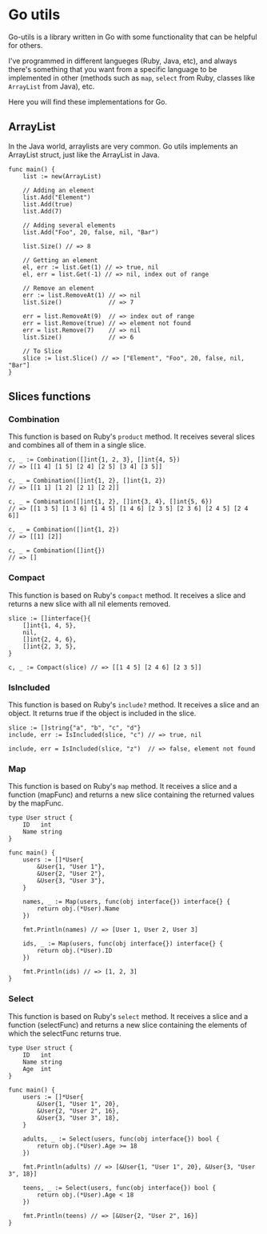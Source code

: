 # Go utils
Go-utils is a library written in Go with some functionality that can be helpful for others.

I've programmed in different langueges (Ruby, Java, etc), and always there's something that you want from a specific language to be implemented in other (methods such as `map`, `select` from Ruby, classes like `ArrayList` from Java), etc.

Here you will find these implementations for Go.

## ArrayList
In the Java world, arraylists are very common. Go utils implements an ArrayList struct, just like the ArrayList in Java.

    func main() {
        list := new(ArrayList)

        // Adding an element
        list.Add("Element")
        list.Add(true)
        list.Add(7)

        // Adding several elements
        list.Add("Foo", 20, false, nil, "Bar")

        list.Size() // => 8

        // Getting an element
        el, err := list.Get(1) // => true, nil
        el, err = list.Get(-1) // => nil, index out of range

        // Remove an element
        err := list.RemoveAt(1) // => nil
        list.Size()             // => 7

        err = list.RemoveAt(9)  // => index out of range
        err = list.Remove(true) // => element not found
        err = list.Remove(7)    // => nil
        list.Size()             // => 6

        // To Slice
        slice := list.Slice() // => ["Element", "Foo", 20, false, nil, "Bar"]
    }

## Slices functions
### Combination
This function is based on Ruby's `product` method. It receives several slices and combines all of them in a single slice.

    c, _ := Combination([]int{1, 2, 3}, []int{4, 5})
    // => [[1 4] [1 5] [2 4] [2 5] [3 4] [3 5]]

    c, _ = Combination([]int{1, 2}, []int{1, 2})
    // => [[1 1] [1 2] [2 1] [2 2]]

    c, _ = Combination([]int{1, 2}, []int{3, 4}, []int{5, 6})
    // => [[1 3 5] [1 3 6] [1 4 5] [1 4 6] [2 3 5] [2 3 6] [2 4 5] [2 4 6]]

    c, _ = Combination([]int{1, 2})
    // => [[1] [2]]

    c, _ = Combination([]int{})
    // => []

### Compact
This function is based on Ruby's `compact` method. It receives a slice and returns a new slice with all nil elements removed.

    slice := []interface{}{
        []int{1, 4, 5},
        nil,
        []int{2, 4, 6},
        []int{2, 3, 5},
    }

    c, _ := Compact(slice) // => [[1 4 5] [2 4 6] [2 3 5]]

### IsIncluded
This function is based on Ruby's `include?` method. It receives a slice and an object. It returns true if the object is included in the slice.

    slice := []string{"a", "b", "c", "d"}
    include, err := IsIncluded(slice, "c") // => true, nil

    include, err = IsIncluded(slice, "z")  // => false, element not found

### Map
This function is based on Ruby's `map` method. It receives a slice and a function (mapFunc) and returns a new slice containing the returned values by the mapFunc.

    type User struct {
        ID   int
        Name string
    }

    func main() {
        users := []*User{
            &User{1, "User 1"},
            &User{2, "User 2"},
            &User{3, "User 3"},
        }

        names, _ := Map(users, func(obj interface{}) interface{} {
            return obj.(*User).Name
        })

        fmt.Println(names) // => [User 1, User 2, User 3]

        ids, _ := Map(users, func(obj interface{}) interface{} {
            return obj.(*User).ID
        })

        fmt.Println(ids) // => [1, 2, 3]
    }

### Select
This function is based on Ruby's `select` method. It receives a slice and a function (selectFunc) and returns a new slice containing the elements of which the selectFunc returns true.

    type User struct {
        ID   int
        Name string
        Age  int
    }

    func main() {
        users := []*User{
            &User{1, "User 1", 20},
            &User{2, "User 2", 16},
            &User{3, "User 3", 18},
        }

        adults, _ := Select(users, func(obj interface{}) bool {
            return obj.(*User).Age >= 18
        })

        fmt.Println(adults) // => [&User{1, "User 1", 20}, &User{3, "User 3", 18}]

        teens, _ := Select(users, func(obj interface{}) bool {
            return obj.(*User).Age < 18
        })

        fmt.Println(teens) // => [&User{2, "User 2", 16}]
    }
